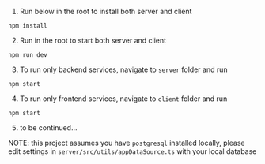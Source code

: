 1. Run below in the root to install both server and client
```
npm install
```

2. Run in the root to start both server and client
```
npm run dev
```

3. To run only backend services, navigate to `server` folder and run
```
npm start
```

4. To run only frontend services, navigate to `client` folder and run
```
npm start
```

5. to be continued...

NOTE: this project assumes you have `postgresql` installed locally, please
edit settings in `server/src/utils/appDataSource.ts` with your local database